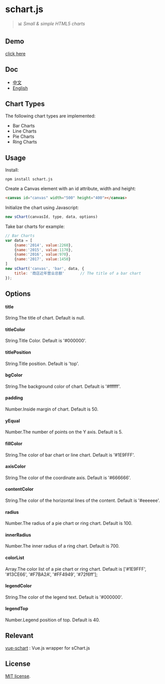 # schart.js
> :bar_chart: *Small &amp; simple HTML5 charts*

## Demo
[click here](http://test.omwteam.com/sChart/demo.html)

## Doc
- [中文](http://test.omwteam.com/sChart/index.html)
- [English](http://test.omwteam.com/sChart/en.html)

## Chart Types
The following chart types are implemented:

- Bar Charts
- Line Charts
- Pie Charts
- Ring Charts

## Usage
Install:
```
npm install schart.js
```

Create a Canvas element with an id attribute, width and height:

```html
<canvas id="canvas" width="500" height="400"></canvas>
```

Initialize the chart using Javascript:

```js
new sChart(canvasId, type, data, options)
```

Take bar charts for example:

```js
// Bar Charts
var data = [
    {name:'2014', value:2260},
    {name:'2015', value:1170},
    {name:'2016', value:970},
    {name:'2017', value:1450}
]
new sChart('canvas', 'bar', data, {
    title: '商店近年营业总额'		// The title of a bar chart
});
```

## Options

#### title
String.The title of chart.
Default is null.

#### titleColor
String.Title Color.
Default is '#000000'.

#### titlePosition
String.Title position.
Default is 'top'.

#### bgColor
String.The background color of chart.
Default is '#ffffff'.

#### padding
Number.Inside margin of chart.
Default is 50.

#### yEqual
Number.The number of points on the Y axis.
Default is 5.

#### fillColor
String.The color of bar chart or line chart.
Default is '#1E9FFF'.

#### axisColor
String.The color of the coordinate axis.
Default is '#666666'.

#### contentColor
String.The color of the horizontal lines of the content.
Default is '#eeeeee'.

#### radius
Number.The radius of a pie chart or ring chart.
Default is 100.

#### innerRadius
Number.The inner radius of a ring chart.
Default is 700.

#### colorList
Array.The color list of a pie chart or ring chart.
Default is ['#1E9FFF', '#13CE66', '#F7BA2A', '#FF4949', '#72f6ff'];

#### legendColor
String.The color of the legend text.
Default is '#000000'.

#### legendTop
Number.Legend position of top.
Default is 40.

## Relevant
[vue-schart](https://github.com/lin-xin/schart.js) : Vue.js wrapper for sChart.js

## License
[MIT license](https://github.com/lin-xin/schart.js/blob/master/LICENCE).